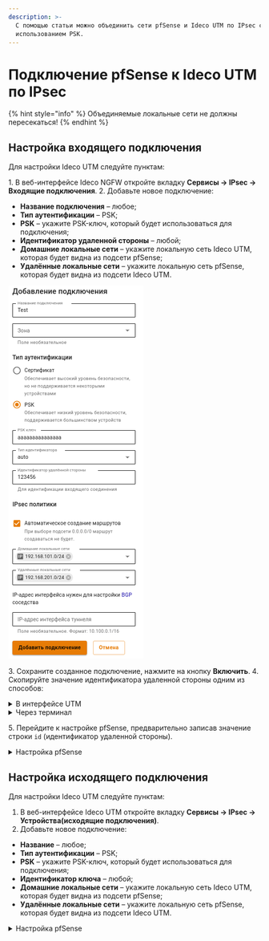 ```yaml
---
description: >-
  С помощью статьи можно объединить сети pfSense и Ideco UTM по IPsec с
  использованием PSK.
---
```


# Подключение pfSense к Ideco UTM по IPsec

{% hint style="info" %}
Объединяемые локальные сети не должны пересекаться!
{% endhint %}

## Настройка входящего подключения

Для настройки Ideco UTM следуйте пунктам:

1\. В веб-интерфейсе Ideco NGFW откройте вкладку **Сервисы -> IPsec -> Входящие подключения**.
2\. Добавьте новое подключение:

* **Название подключения** – любое;
* **Тип аутентификации** – PSK;
* **PSK** – укажите PSK-ключ, который будет использоваться для подключения;
* **Идентификатор удаленной стороны** – любой;
* **Домашние локальные сети** – укажите локальную сеть Ideco UTM, которая будет видна из подсети pfSense;
* **Удалённые локальные сети** – укажите локальную сеть pfSense, которая будет видна из подсети Ideco UTM.

![](../../../../.gitbook/assets/ipsec-connection-pfsense-to-utm4.png)

3\. Сохраните созданное подключение, нажмите на кнопку **Включить**.
4\. Скопируйте значение идентификатора удаленной стороны одним из способов:

<details>

<summary>В интерфейсе UTM</summary>

Во вкладке **Сервисы -> IPsec -> Устройства(входящие подключения)** в строке **Идентификатор удаленной стороны**.

<img src="../../../../.gitbook/assets/ipsec-connection-pfsense-to-utm5.png" alt="" data-size="original">

</details>

<details>

<summary>Через терминал</summary>

На Ideco UTM в папке `/run/ideco-ipsec-backend/strongswan/swanctl/conf.d/` будет сгенерирован конфигурационный файл. Необходимо перейти в консоль и открыть на редактирование файл вида `device_<номер>.conf`. Из этого файла необходимо скопировать значение строки `id`(идентификатор удаленной стороны).

<img src="../../../../.gitbook/assets/ipsec-connection-pfsense-to-utm1.png" alt="" data-size="original">

</details>

5\. Перейдите к настройке pfSense, предварительно записав значение строки `id` (идентификатор удаленной стороны).

<details>

<summary>Настройка pfSense</summary>

Для настройки следуйте пунктам:

1. В веб-интерфейсе pfSense перейдите на вкладку **VPN –> IPsec –> Tunnels**.
2. Добавьте новое подключение:

* **Description** – любое;
* **Key Exchange version** – IKEv2;
* **Internet Protocol** – IPv4;
* **Interface** – выберите внешний интерфейс pfSense, который будет использоваться для подключения к Ideco UTM;
* **Remote Gateway** – IP внешнего интерфейса Ideco UTM;
* **Authentication Method** – Mutual PSK;
* **My identifier и Peer identifier** – сюда вставьте значение строки `id` на Ideco UTM (см. шаг 4 в настройке Ideco UTM);
* **Pre-Shared Key** – вставьте PSK-ключ, который ранее прописывали на Ideco UTM;
* **Encryption Algorithm** используйте следующие параметры:
  1. **Algorithm** - AES256-GCM;
  2. **Key length** - 128 bit;
  3. **Hash** - SHA256;
  4. **DH Group** - Elliptic Curve 25519-256.

**Для Ideco UTM версии 9** используйте параметры, выбранные на скриншоте ниже:

<img src="../../../../.gitbook/assets/ipsec-connection-pfsense-to-utm3.png" alt="" data-size="original">

<img src="../../../../.gitbook/assets/ipsec-connection-pfsense-to-utm2.png" alt="" data-size="original">

Все остальные значения можно оставить по умолчанию.

3. Сохраните подключение.
4. Нажмите на кнопку **Show Phase 2 Entries** и добавьте новую Phase 2. Здесь укажите:

**Encryption Algorithm**: используйте следующие параметры:

1. **Algorithm** - AES256-GCM;
2. **Key length** - 128 bit;
3. **Hash** - SHA256;
4. **DH Group** - Elliptic Curve 25519-256.

**Для Ideco UTM версии 9** используйте параметры, выбранные на скриншоте ниже:

<img src="../../../../.gitbook/assets/ipsec-connection-pfsense-to-utm (1).png" alt="" data-size="original">

* **Local Network** – локальную сеть pfSense, которая будет доступна из подсети Ideco UTM.
* **Remote Network** – локальную сеть Ideco UTM, которая будет доступна из подсети pfSense.

Все остальные значения можно оставить по умолчанию.

5. Сохраняем подключение.
6. Разрешаем хождение трафика между локальными сетями pfSense и Ideco UTM в настройках файрвола pfSense (переходим на вкладку **Firewall -> Rules -> IPsec** и создаём два правила, разрешающие хождение трафика между локальными сетями Ideco UTM и pfSense).

Обращаем внимание на раздел файрвола WAN – в нем по умолчанию запрещен входящий трафик из "серых" подсетей, который требуется разрешить.

7. Теперь переходим на вкладку **Status -> IPsec** (там должно появится созданное подключение), нажимаем на кнопку Connect VPN.

Если соединение установить не удалось, следует пересоздать соединение на UTM, указав в поле Идентификатор ключа значение, которое мы указали в My identifier и Peer identifier у pfSense, и попробовать подключиться ещё раз. На стороне pfSense никаких изменений вносить не требуется.

</details>

## Настройка исходящего подключения

Для настройки Ideco UTM следуйте пунктам:

1. В веб-интерфейсе Ideco UTM откройте вкладку **Сервисы -> IPsec -> Устройства(исходящие подключения)**.
2. Добавьте новое подключение:

* **Название** – любое;
* **Тип аутентификации** – PSK;
* **PSK** – укажите PSK-ключ, который будет использоваться для подключения;
* **Идентификатор ключа** – любой;
* **Домашние локальные сети** – укажите локальную сеть Ideco UTM, которая будет видна из подсети pfSense;
* **Удалённые локальные сети** – укажите локальную сеть pfSense, которая будет видна из подсети Ideco UTM.

<details>

<summary>Настройка pfSense</summary>

Для настройки cледуйте пунктам:

1. В веб-интерфейсе pfSense перейдите на вкладку **VPN > IPsec > Advanced Options** и в поле **Child SA Start Action** выберите параметр **None (Responder Only)**.
2. Добавьте новое подключение:

* **Key Exchange version** – IKEv2;
* **Internet Protocol** – IPv4;
* **Interface** – выберите внешний интерфейс pfSense, который будет использоваться для подключения к Ideco UTM;
* **Remote Gateway** – IP внешнего интерфейса Ideco UTM;
* **Description** – любое;
* **Authentication Method** – Mutual PSK;
* **My identifier** - My ip address;
* **Peer identifier** - KeyID tag. Введите идентификатор удаленной стороны, т.е. Ideco UTM;
* **Pre-Shared Key** – введите PSK-ключ;
* **Encryption Algorithm**:
  * Для **Ideco UTM версии 10.0 и Ideco NGFW версии 16.0 и новее** используйте следующие параметры:
    1\. **Algorithm** - AES256-GCM;
    2\. **Key length** - 128 bit;
    3\. **Hash** - SHA256;
    4\. **DH Group** - Elliptic Curve 25519-256.

<img src="../../../../.gitbook/assets/aes(v9).png" alt="" data-size="original">

3. Сохраните подключение.
4. Нажмите на кнопку **Show Phase 2 Entries** и добавьте новую Phase 2 и укажите следующие значения:

**Encryption Algorithm**:

  * **Для Ideco UTM версии 10.0 и Ideco NGFW версии 16.0 и новее** используйте следующие параметры:
    1\. **Algorithm** - AES256-GCM;
    2\. **Key length** - 128 bit;
    3\. **Hash** - SHA256;
    4\. **DH Group** - Elliptic Curve 25519-256;

* **Для Ideco UTM версии 9** используйте параметры, выбранные на скриншоте ниже:

<img src="../../../../.gitbook/assets/esp(v9).png" alt="" data-size="original">

* **Local Network** – локальную сеть pfSense, которая будет доступна из подсети Ideco UTM.
* **Remote Network** – локальную сеть Ideco UTM, которая будет доступна из подсети pfSense.

Все остальные значения можно оставить по умолчанию.

5. Сохраняем подключение.
6. Затем нужно разрешить хождение трафика между локальными сетями pfSense и Ideco UTM в файрвола pfSense (переходим на вкладку **Firewall -> Rules -> IPsec** и создаём два правила, разрешающие хождение трафика между локальными сетями Ideco UTM и pfSense).
7. Обращаем внимание на раздел файрвола **WAN** – в нём по умолчанию запрещён входящий трафик из "серых" подсетей, который требуется разрешить.
8. Теперь переходим на вкладку **Status -> IPsec** (там должно появится созданное подключение), нажимаем на кнопку Connect VPN.

Если соединение установить не удалось, следует пересоздать соединение на UTM, указав в поле **Идентификатор ключа** значение, которое мы указали в My identifier и Peer identifier у pfSense, и попробовать подключиться ещё раз. На стороне pfSense никаких изменений вносить не требуется.

</details>
